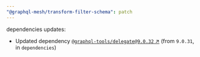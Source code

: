 ```yaml
---
"@graphql-mesh/transform-filter-schema": patch
---
```

dependencies updates:
  - Updated dependency [`@graphql-tools/delegate@9.0.32` ↗︎](https://www.npmjs.com/package/@graphql-tools/delegate/v/9.0.32) (from `9.0.31`, in `dependencies`)
